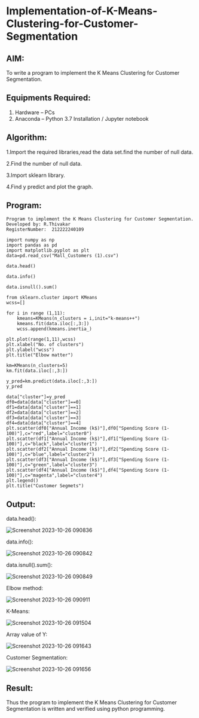 # Implementation-of-K-Means-Clustering-for-Customer-Segmentation

## AIM:
To write a program to implement the K Means Clustering for Customer Segmentation.

## Equipments Required:
1. Hardware – PCs
2. Anaconda – Python 3.7 Installation / Jupyter notebook

## Algorithm:
1.Import the required libraries,read the data set.find the number of null data.

2.Find the number of null data.

3.Import sklearn library.

4.Find y predict and plot the graph.

## Program:
```
Program to implement the K Means Clustering for Customer Segmentation.
Developed by: R.Thivakar
RegisterNumber:  212222240109

import numpy as np
import pandas as pd
import matplotlib.pyplot as plt
data=pd.read_csv("Mall_Customers (1).csv")

data.head()

data.info()

data.isnull().sum()

from sklearn.cluster import KMeans
wcss=[]

for i in range (1,11):
    kmeans=KMeans(n_clusters = i,init="k-means++")
    kmeans.fit(data.iloc[:,3:])
    wcss.append(kmeans.inertia_)

plt.plot(range(1,11),wcss)
plt.xlabel("No. of clusters")
plt.ylabel("wcss")
plt.title("Elbow matter")

km=KMeans(n_clusters=5)
km.fit(data.iloc[:,3:])

y_pred=km.predict(data.iloc[:,3:])
y_pred

data["cluster"]=y_pred
df0=data[data["cluster"]==0]
df1=data[data["cluster"]==1]
df2=data[data["cluster"]==2]
df3=data[data["cluster"]==3]
df4=data[data["cluster"]==4]
plt.scatter(df0["Annual Income (k$)"],df0["Spending Score (1-100)"],c="red",label="cluster0")
plt.scatter(df1["Annual Income (k$)"],df1["Spending Score (1-100)"],c="black",label="cluster1")
plt.scatter(df2["Annual Income (k$)"],df2["Spending Score (1-100)"],c="blue",label="cluster2")
plt.scatter(df3["Annual Income (k$)"],df3["Spending Score (1-100)"],c="green",label="cluster3")
plt.scatter(df4["Annual Income (k$)"],df4["Spending Score (1-100)"],c="magenta",label="cluster4")
plt.legend()
plt.title("Customer Segmets")
```

## Output:
data.head():

![Screenshot 2023-10-26 090836](https://github.com/premalatha-sureshbabu/Implementation-of-K-Means-Clustering-for-Customer-Segmentation/assets/120620842/e8063e36-d893-4068-9d58-c5ec3fe51e10)

data.info():

![Screenshot 2023-10-26 090842](https://github.com/premalatha-sureshbabu/Implementation-of-K-Means-Clustering-for-Customer-Segmentation/assets/120620842/8e58a45e-d81b-4999-9ee7-3a49dd97f2a9)

data.isnull().sum():

![Screenshot 2023-10-26 090849](https://github.com/premalatha-sureshbabu/Implementation-of-K-Means-Clustering-for-Customer-Segmentation/assets/120620842/24dd320e-6b21-430d-a23e-6bd52f6b1314)

Elbow method:

![Screenshot 2023-10-26 090911](https://github.com/premalatha-sureshbabu/Implementation-of-K-Means-Clustering-for-Customer-Segmentation/assets/120620842/0ffb48c0-ad45-4c8d-82f1-00c0c5e66b2d)

K-Means:

![Screenshot 2023-10-26 091504](https://github.com/premalatha-sureshbabu/Implementation-of-K-Means-Clustering-for-Customer-Segmentation/assets/120620842/c5c3e48c-8a0e-4f18-bc58-6d360f3148d3)

Array value of Y:

![Screenshot 2023-10-26 091643](https://github.com/premalatha-sureshbabu/Implementation-of-K-Means-Clustering-for-Customer-Segmentation/assets/120620842/5396b134-9ac1-431e-9f73-a579e0f5c4e8)

Customer Segmentation:

![Screenshot 2023-10-26 091656](https://github.com/premalatha-sureshbabu/Implementation-of-K-Means-Clustering-for-Customer-Segmentation/assets/120620842/797e5e9d-a35e-42d2-8bd9-d30c15f7eb0f)


## Result:
Thus the program to implement the K Means Clustering for Customer Segmentation is written and verified using python programming.
